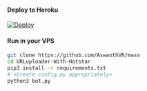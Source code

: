 

#### Deploy to Heroku

[![Deploy](https://www.herokucdn.com/deploy/button.svg)](https://www.heroku.com/deploy?template=https://github.com/AswanthVK/mass)

#### Run in your VPS
```sh
git clone https://github.com/AswanthVK/mass
cd URLuploader-With-Hotstar
pip3 install -r requirements.txt
# <Create config.py appropriately>
python3 bot.py
```
